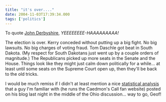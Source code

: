 ```yaml
---
title: "it's over...."
date: 2004-11-03T17:39:34.000
tags: ['politics']
---
```


To quote [John Derbyshire](http://www.nationalreview.com/derbyshire/derbyshire200411030232.asp), _YEEEEEEEE-HAAAAAAAAA!_

The election is over. Kerry conceded without putting up a big fight. No big lawsuits. No big charges of voting fraud. Tom Daschle got beat in South Dakota. (My respect for South Dakotans just went up by a couple orders of magnitude.) The Republicans picked up more seats in the Senate and the House. Things look like they might just calm down politically for a while... at least until some seats on the Supreme Court open up, then they'll be back to the old tricks.

I would be much remiss if I didn't at least mention a nice [statistical analysis](http://ijsm.org/archives/2004/11/03/numbers-game/) that a guy I'm familiar with (he runs the Caedmon's Call fan website) posted on his blog last night in the middle of the Ohio discussion... way to go, Geof!

